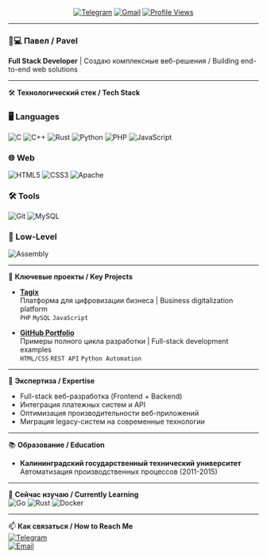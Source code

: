 <div align="center">

[![Telegram](https://img.shields.io/badge/Telegram-@paulcodeman-blue?style=flat-square&logo=telegram)](https://t.me/paulcodeman)
[![Gmail](https://img.shields.io/badge/paulcodeman@gmail.com-red?style=flat-square&logo=gmail)](mailto:paulcodeman@gmail.com)
[![Profile Views](https://komarev.com/ghpvc/?username=paulcodeman&style=flat-square&color=blue)](https://github.com/paulcodeman)

</div>

---

### 👨💻 Павел / Pavel  
**Full Stack Developer** | Создаю комплексные веб-решения / Building end-to-end web solutions

---

🛠 **Технологический стек / Tech Stack**  

### 🖥 Languages
![C](https://img.shields.io/badge/C-A8B9CC?logo=c&logoColor=black)
![C++](https://img.shields.io/badge/C++-00599C?logo=c%2B%2B&logoColor=white)
![Rust](https://img.shields.io/badge/Rust-000000?logo=rust&logoColor=white)
![Python](https://img.shields.io/badge/Python-3776AB?logo=python&logoColor=white)
![PHP](https://img.shields.io/badge/PHP-777BB4?logo=php&logoColor=white)
![JavaScript](https://img.shields.io/badge/JavaScript-F7DF1E?logo=javascript&logoColor=black)

### 🌐 Web
![HTML5](https://img.shields.io/badge/HTML5-E34F26?logo=html5&logoColor=white)
![CSS3](https://img.shields.io/badge/CSS3-1572B6?logo=css3&logoColor=white)
![Apache](https://img.shields.io/badge/Apache-D22128?logo=apache&logoColor=white)

### 🛠 Tools
![Git](https://img.shields.io/badge/Git-F05032?logo=git&logoColor=white)
![MySQL](https://img.shields.io/badge/MySQL-4479A1?logo=mysql&logoColor=white)

### 🔌 Low-Level
![Assembly](https://img.shields.io/badge/Assembly-8E8E8E?logo=assemblyscript&logoColor=white)

---

🚀 **Ключевые проекты / Key Projects**  
- **[Tagix](https://tagix.tech/)**  
  Платформа для цифровизации бизнеса | Business digitalization platform  
  `PHP` `MySQL` `JavaScript`

- **[GitHub Portfolio](https://github.com/paulcodeman?tab=repositories)**  
  Примеры полного цикла разработки | Full-stack development examples  
  `HTML/CSS` `REST API` `Python Automation`

---

🎯 **Экспертиза / Expertise**  
- Full-stack веб-разработка (Frontend + Backend)
- Интеграция платежных систем и API
- Оптимизация производительности веб-приложений
- Миграция legacy-систем на современные технологии

---

📚 **Образование / Education**  
- **Калининградский государственный технический университет**  
  Автоматизация производственных процессов (2011-2015)
  
---

🌱 **Сейчас изучаю / Currently Learning**  
![Go](https://img.shields.io/badge/Go-00ADD8?logo=go&logoColor=white)
![Rust](https://img.shields.io/badge/Rust-000000?logo=rust&logoColor=white)
![Docker](https://img.shields.io/badge/Docker-2496ED?logo=docker&logoColor=white)

---

📫 **Как связаться / How to Reach Me**  
[![Telegram](https://img.shields.io/badge/Написать_в_Telegram-2CA5E0?style=for-the-badge&logo=telegram)](https://t.me/paulcodeman)  
[![Email](https://img.shields.io/badge/Отправить_Email-EA4335?style=for-the-badge&logo=gmail)](mailto:paulcodeman@gmail.com)
